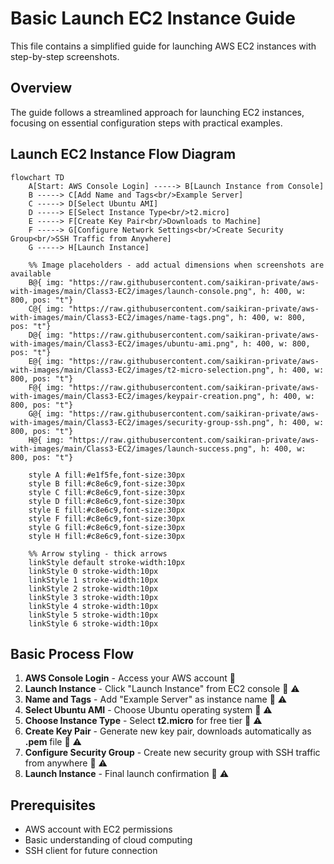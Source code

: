 # Basic Launch EC2 Instance Guide

This file contains a simplified guide for launching AWS EC2 instances with step-by-step screenshots.

## Overview

The guide follows a streamlined approach for launching EC2 instances, focusing on essential configuration steps with practical examples.

## Launch EC2 Instance Flow Diagram

```mermaid
flowchart TD
    A[Start: AWS Console Login] -----> B[Launch Instance from Console]
    B -----> C[Add Name and Tags<br/>Example Server]
    C -----> D[Select Ubuntu AMI]
    D -----> E[Select Instance Type<br/>t2.micro]
    E -----> F[Create Key Pair<br/>Downloads to Machine]
    F -----> G[Configure Network Settings<br/>Create Security Group<br/>SSH Traffic from Anywhere]
    G -----> H[Launch Instance]
    
    %% Image placeholders - add actual dimensions when screenshots are available
    B@{ img: "https://raw.githubusercontent.com/saikiran-private/aws-with-images/main/Class3-EC2/images/launch-console.png", h: 400, w: 800, pos: "t"}
    C@{ img: "https://raw.githubusercontent.com/saikiran-private/aws-with-images/main/Class3-EC2/images/name-tags.png", h: 400, w: 800, pos: "t"}
    D@{ img: "https://raw.githubusercontent.com/saikiran-private/aws-with-images/main/Class3-EC2/images/ubuntu-ami.png", h: 400, w: 800, pos: "t"}
    E@{ img: "https://raw.githubusercontent.com/saikiran-private/aws-with-images/main/Class3-EC2/images/t2-micro-selection.png", h: 400, w: 800, pos: "t"}
    F@{ img: "https://raw.githubusercontent.com/saikiran-private/aws-with-images/main/Class3-EC2/images/keypair-creation.png", h: 400, w: 800, pos: "t"}
    G@{ img: "https://raw.githubusercontent.com/saikiran-private/aws-with-images/main/Class3-EC2/images/security-group-ssh.png", h: 400, w: 800, pos: "t"}
    H@{ img: "https://raw.githubusercontent.com/saikiran-private/aws-with-images/main/Class3-EC2/images/launch-success.png", h: 400, w: 800, pos: "t"}
    
    style A fill:#e1f5fe,font-size:30px
    style B fill:#c8e6c9,font-size:30px
    style C fill:#c8e6c9,font-size:30px
    style D fill:#c8e6c9,font-size:30px
    style E fill:#c8e6c9,font-size:30px
    style F fill:#c8e6c9,font-size:30px
    style G fill:#c8e6c9,font-size:30px
    style H fill:#c8e6c9,font-size:30px
    
    %% Arrow styling - thick arrows
    linkStyle default stroke-width:10px
    linkStyle 0 stroke-width:10px
    linkStyle 1 stroke-width:10px
    linkStyle 2 stroke-width:10px
    linkStyle 3 stroke-width:10px
    linkStyle 4 stroke-width:10px
    linkStyle 5 stroke-width:10px
    linkStyle 6 stroke-width:10px
```

## Basic Process Flow

1. **AWS Console Login** - Access your AWS account 📝
2. **Launch Instance** - Click "Launch Instance" from EC2 console 🔑 ⚠️
3. **Name and Tags** - Add "Example Server" as instance name 🔑 ⚠️
4. **Select Ubuntu AMI** - Choose Ubuntu operating system 🔑 ⚠️
5. **Choose Instance Type** - Select **t2.micro** for free tier 🔑 ⚠️
6. **Create Key Pair** - Generate new key pair, downloads automatically as **.pem** file 🔑 ⚠️
7. **Configure Security Group** - Create new security group with SSH traffic from anywhere 🔑 ⚠️
8. **Launch Instance** - Final launch confirmation 🔑 ⚠️

## Prerequisites

- AWS account with EC2 permissions
- Basic understanding of cloud computing
- SSH client for future connection 

